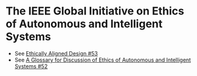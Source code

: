 # The IEEE Global Initiative on Ethics of Autonomous and Intelligent Systems

- See [Ethically Aligned Design #53](https://github.com/EticaAI/forum/issues/53)
- See [A Glossary for Discussion of Ethics of Autonomous and Intelligent Systems #52](https://github.com/EticaAI/forum/issues/52)
